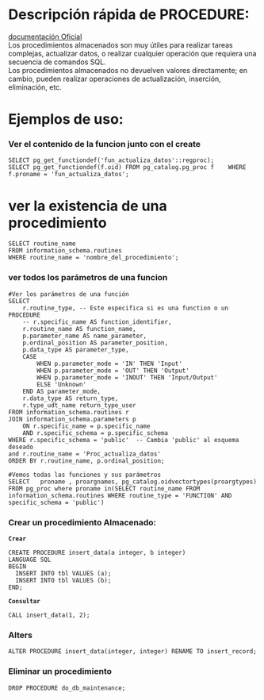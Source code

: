 
# Descripción rápida de PROCEDURE:
[documentación Oficial](https://www.postgresql.org/docs/current/sql-createprocedure.html) <br>
Los procedimientos almacenados son muy útiles para realizar tareas complejas, actualizar datos, o realizar cualquier operación que requiera una secuencia de comandos SQL.<br>
Los procedimientos almacenados no devuelven valores directamente; en cambio, pueden realizar operaciones de actualización, inserción, eliminación, etc.

# Ejemplos de uso:

### Ver el contenido de la funcion junto con el create

```
SELECT pg_get_functiondef('fun_actualiza_datos'::regproc);
SELECT pg_get_functiondef(f.oid) FROM pg_catalog.pg_proc f    WHERE f.proname = 'fun_actualiza_datos';
```

# ver la existencia de una procedimiento
```
SELECT routine_name
FROM information_schema.routines
WHERE routine_name = 'nombre_del_procedimiento';
```

### ver todos los parámetros de una funcion 
```
#Ver los parámetros de una función
SELECT
    r.routine_type, -- Este especifica si es una function o un PROCEDURE 
    -- r.specific_name AS function_identifier,
    r.routine_name AS function_name,
    p.parameter_name AS name_parameter,
    p.ordinal_position AS parameter_position,
    p.data_type AS parameter_type,
    CASE
        WHEN p.parameter_mode = 'IN' THEN 'Input'
        WHEN p.parameter_mode = 'OUT' THEN 'Output'
        WHEN p.parameter_mode = 'INOUT' THEN 'Input/Output'
        ELSE 'Unknown'
    END AS parameter_mode,
    r.data_type AS return_type, 
	r.type_udt_name return_type_user
FROM information_schema.routines r
JOIN information_schema.parameters p
    ON r.specific_name = p.specific_name
    AND r.specific_schema = p.specific_schema
WHERE r.specific_schema = 'public'  -- Cambia 'public' al esquema deseado
and r.routine_name = 'Proc_actualiza_datos'  
ORDER BY r.routine_name, p.ordinal_position;

#Vemos todas las funciones y sus parámetros 
SELECT   proname , proargnames, pg_catalog.oidvectortypes(proargtypes)  FROM pg_proc where proname in(SELECT routine_name FROM information_schema.routines WHERE routine_type = 'FUNCTION' AND specific_schema = 'public') 

```


### Crear un procedimiento Almacenado:

**`Crear`**
```
CREATE PROCEDURE insert_data(a integer, b integer)
LANGUAGE SQL
BEGIN 
  INSERT INTO tbl VALUES (a);
  INSERT INTO tbl VALUES (b);
END;
```

**`Consultar`**
```
CALL insert_data(1, 2);
```


### Alters
```
ALTER PROCEDURE insert_data(integer, integer) RENAME TO insert_record;
```

### Eliminar un procedimiento
```
DROP PROCEDURE do_db_maintenance;
```

